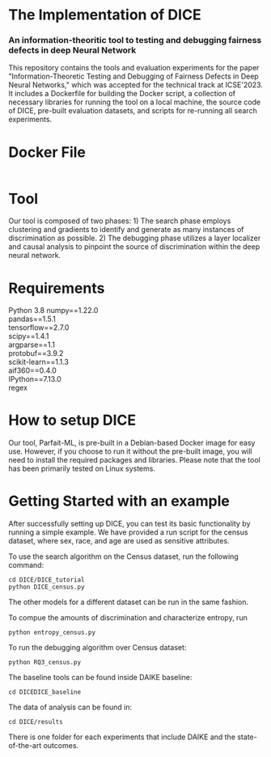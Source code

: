 # The Implementation of DICE
### An information-theoritic tool to testing and debugging fairness defects in deep Neural Network

This repository contains the tools and evaluation experiments for the paper "Information-Theoretic Testing and Debugging of Fairness Defects in Deep Neural Networks," which was accepted for the technical track at ICSE'2023. It includes a Dockerfile for building the Docker script, a collection of necessary libraries for running the tool on a local machine, the source code of DICE, pre-built evaluation datasets, and scripts for re-running all search experiments.
# Docker File
```
```
# Tool
Our tool is composed of two phases: 1) The search phase employs clustering and gradients to identify and generate as many instances of discrimination as possible. 2) The debugging phase utilizes a layer localizer and causal analysis to pinpoint the source of discrimination within the deep neural network.
# Requirements
Python 3.8
numpy==1.22.0 </br>
pandas==1.5.1 </br>
tensorflow==2.7.0 </br>
scipy==1.4.1 </br>
argparse==1.1 </br>
protobuf==3.9.2 </br>
scikit-learn==1.1.3 </br>
aif360==0.4.0 </br>
IPython==7.13.0 </br>
regex </br>
# How to setup DICE
Our tool, Parfait-ML, is pre-built in a Debian-based Docker image for easy use. However, if you choose to run it without the pre-built image, you will need to install the required packages and libraries. Please note that the tool has been primarily tested on Linux systems.
# Getting Started with an example
After successfully setting up DICE, you can test its basic functionality by running a simple example. We have provided a run script for the census dataset, where sex, race, and age are used as sensitive attributes.

To use the search algorithm on the Census dataset, run the following command:

```
cd DICE/DICE_tutorial
python DICE_census.py
```
The other models for a different dataset can be run in the same fashion.

To compue the amounts of discrimination and characterize entropy, run
```
python entropy_census.py
```

To run the debugging algorithm over Census dataset:
```
python RQ3_census.py
```

The baseline tools can be found inside DAIKE baseline:
```
cd DICEDICE_baseline
```

The data of analysis can be found in:
```
cd DICE/results
```
There is one folder for each experiments that include DAIKE and the state-of-the-art outcomes.
